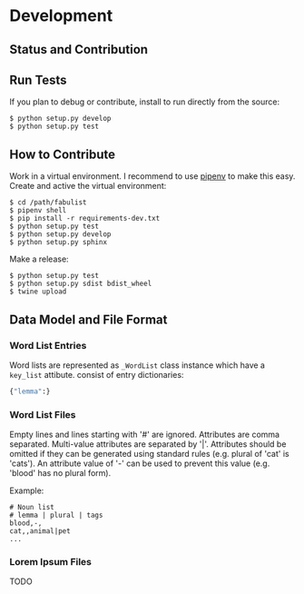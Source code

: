 # Development

## Status and Contribution



## Run Tests

If you plan to debug or contribute, install to run directly from the source:

	$ python setup.py develop
	$ python setup.py test


## How to Contribute

Work in a virtual environment. I recommend to use [pipenv](https://github.com/kennethreitz/pipenv)
to make this easy.
Create and active the virtual environment:
```
$ cd /path/fabulist
$ pipenv shell
$ pip install -r requirements-dev.txt
$ python setup.py test
$ python setup.py develop
$ python setup.py sphinx
```

Make a release:
```
$ python setup.py test
$ python setup.py sdist bdist_wheel
$ twine upload
```


## Data Model and File Format

### Word List Entries

Word lists are represented as `_WordList` class instance which have a `key_list` attibute.
 consist of entry dictionaries:
```py
{"lemma":}
```


### Word List Files

Empty lines and lines starting with '#' are ignored.
Attributes are comma separated. Multi-value attributes are separated by '|'.
Attributes should be omitted if they can be generated using standard rules (e.g. plural of 'cat' is 'cats').
An attribute value of '-' can be used to prevent this value (e.g. 'blood' has no plural form).

Example:
```
# Noun list
# lemma | plural | tags
blood,-,
cat,,animal|pet
...
```

### Lorem Ipsum Files

TODO
